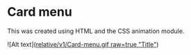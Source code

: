 # Card menu
This was created using HTML and the CSS animation module.

![Alt text]([relative/v1/Card-menu.gif raw=true "Title"](https://github.com/brodiemcinnes/Brodies-Portfolio/blob/a1d21cbf100fb7d5c3940e05e3403133222452c4/v1/Card-menu.gif))
